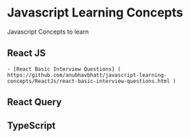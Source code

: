 # Javascript Learning Concepts

Javascript Concepts to learn

## React JS

    - [React Basic Interview Questions] ( https://github.com/anubhavbhatt/javascript-learning-concepts/ReactJs/react-basic-interview-questions.html )

## React Query

## TypeScript
